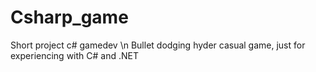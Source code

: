 # Csharp_game
Short project c# gamedev \n 
Bullet dodging hyder casual game, just for experiencing with C# and .NET

